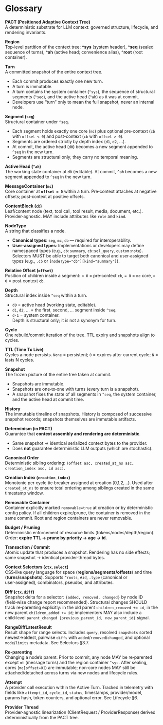 # Glossary

**PACT (Positioned Adaptive Context Tree)**  
A deterministic substrate for LLM context: governed structure, lifecycle, and rendering invariants.

**Region**  
Top‑level partition of the context tree: **^sys** (system header), **^seq** (sealed sequence of turns), **^ah** (active head; convenience alias), **^root** (root container).

**Turn**  
A committed snapshot of the entire context tree.  
- Each commit produces exactly one new turn.  
- A turn is immutable.  
- A turn contains the system container (`^sys`), the sequence of structural segments (`^seq`), and the active head (`^ah`) as it was at commit.  
- Developers use “turn” only to mean the full snapshot, never an internal node.

**Segment (`seg`)**  
Structural container under `^seq`.  
- Each segment holds exactly one core (`mc`) plus optional pre-context (`cb` with `offset < 0`) and post-context (`cb` with `offset > 0`).  
- Segments are ordered strictly by depth index (`d1`, `d2`, …).  
- At commit, the active head (`d0`) becomes a new segment appended to `^seq` in the new turn.  
- Segments are structural only; they carry no temporal meaning.

**Active Head (`^ah`)**  
The working state container at `d0` (editable). At commit, `^ah` becomes a new segment appended to `^seq` in the new turn.

**MessageContainer (`mc`)**  
Core container at **`offset = 0`** within a turn. Pre‑context attaches at negative offsets; post‑context at positive offsets.

**ContentBlock (`cb`)**  
Leaf/content node (text, tool call, tool result, media, document, etc.). Provider‑agnostic. MAY include attributes like `role` and `kind`.

**NodeType**  
A string that classifies a node.
- **Canonical types**: `seg`, `mc`, `cb` — required for interoperability.  
- **User‑assigned types**: Implementations or developers may define namespaced types (e.g., `cb:summary`, `cb:sql_query`, `custom:note`).  
Selectors MUST be able to target both canonical and user‑assigned types (e.g., `.cb` or `[nodeType="cb"][kind="summary"]`).

**Relative Offset (`offset`)**  
Position of children inside a segment: `< 0` = pre‑context `cb`, `= 0` = `mc` core, `> 0` = post‑context `cb`.

**Depth**  
Structural index inside `^seq` within a turn.  
- `d0` = active head (working state, editable).  
- `d1`, `d2`, … = the first, second, … segment inside `^seq`.  
- `d-1` = system container.  
Depth is structural only; it is not a synonym for turn.

**Cycle**  
One rebuild/commit iteration of the tree. TTL expiry and snapshots align to cycles.

**TTL (Time To Live)**  
Cycles a node persists. `None` = persistent; `0` = expires after current cycle; `N` = lasts N cycles.

**Snapshot**  
The frozen picture of the entire tree taken at commit.  
- Snapshots are immutable.  
- Snapshots are one‑to‑one with turns (every turn is a snapshot).  
- A snapshot fixes the state of all segments in `^seq`, the system container, and the active head at commit time.

**History**  
The immutable timeline of snapshots. History is composed of successive snapshot records; snapshots themselves are immutable artifacts.

**Determinism (in PACT)**  
Guarantee that **context assembly and rendering are deterministic**.  
- Same snapshot → identical serialized context bytes to the provider.  
- Does **not** guarantee deterministic LLM outputs (which are stochastic).

**Canonical Order**  
Deterministic sibling ordering: `(offset asc, created_at_ns asc, creation_index asc, id asc)`.

**Creation Index (`creation_index`)**  
Monotonic per‑cycle tie‑breaker assigned at creation (0,1,2,...). Used after `created_at_ns` to ensure total ordering among siblings created in the same timestamp window.

**Removable Container**  
Container explicitly marked `removable=true` at creation or by deterministic config policy. If all children expire/prune, the container is removed in the same commit. Root and region containers are never removable.

**Budget / Pruning**  
Deterministic enforcement of resource limits (tokens/nodes/depth/region). Order: **expire TTL → prune by priority → age → id**.

**Transaction / Commit**  
Atomic update that produces a snapshot. Rendering has no side effects; same snapshot → identical provider‑thread bytes.

**Context Selectors (`ctx.select`)**  
CSS‑like query language for space (**regions/segments/offsets**) and time (**turns/snapshots**). Supports `^roots`, `#id`, `.type` (canonical or user‑assigned), combinators, pseudos, and attributes.

**Diff (`ctx.diff`)**  
Snapshot delta for a selector: `{added, removed, changed}` by node ID (field‑wise change report recommended). Structural changes SHOULD track re‑parenting explicitly: in the old parent `children_removed += id`, in the new parent `children_added += id`; implementers MAY also include a child‑level `parent_changed {previous_parent_id, new_parent_id}` signal.

**RangeDiffLatestResult**  
Result shape for range selects. Includes `query`, resolved `snapshots` sorted newest→oldest, pairwise `diffs` with `added`/`removed`/`changed`, and optional `mode`/`limits` metadata. See Selectors §3.7.

**Re‑parenting**  
Changing a node’s parent. Prior to commit, any node MAY be re‑parented except `mt` (message turns) and the region container `^sys`. After sealing, cores (`mc[offset=0]`) are immutable; non‑core nodes MAY still be attached/detached across turns via new nodes and lifecycle rules.

**Attempt**  
A provider call execution within the Active Turn. Tracked in telemetry with fields like `attempt_id`, `cycle_id`, `status`, timestamps, provider/model, params hash, token counters, and optional error. See Lifecycle §6.

**Provider Thread**  
Provider‑agnostic linearization (ClientRequest / ProviderResponse) derived deterministically from the PACT tree.
